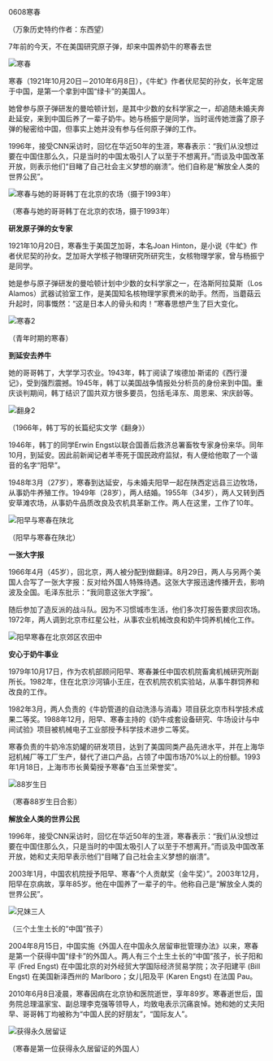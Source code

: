 0608寒春

（万象历史特约作者：东西望）

7年前的今天，不在美国研究原子弹，却来中国养奶牛的寒春去世

 ![寒春](寒春.jpg)

寒春（1921年10月20日－2010年6月8日），《牛虻》作者伏尼契的孙女，长年定居于中国，是第一个拿到中国“绿卡”的美国人。

她曾参与原子弹研发的曼哈顿计划，是其中少数的女科学家之一，却追随未婚夫奔赴延安，来到中国后养了一辈子奶牛。她与杨振宁是同学，当时谣传她泄露了原子弹的秘密给中国，但事实上她并没有参与任何原子弹的工作。

1996年，接受CNN采访时，回忆在华近50年的生涯，寒春表示：“我们从没想过要在中国住那么久，只是当时的中国太吸引人了以至于不想离开。”而谈及中国改革开放，则表示他们“目睹了自己社会主义梦想的崩溃”。他们自称是“解放全人类的世界公民”。

![寒春与她的哥哥韩丁在北京的农场（摄于1993年）](寒春与她的哥哥韩丁在北京的农场（摄于1993年）.jpg)

（寒春与她的哥哥韩丁在北京的农场，摄于1993年）

**研发原子弹的女专家**

1921年10月20日，寒春生于美国芝加哥，本名Joan Hinton，是小说《牛虻》作者伏尼契的孙女。芝加哥大学核子物理研究所研究生，女核物理学家，曾与杨振宁是同学。

她是参与原子弹研发的曼哈顿计划中少数的女科学家之一，在洛斯阿拉莫斯（Los Alamos）武器试验室工作，是美国知名核物理学家费米的助手。然而，当蘑菇云升起时，同事慨然：“这是日本人的骨头和肉！”寒春思想产生了巨大变化。

![寒春2](寒春2.jpg)

（青年时期的寒春）

**到延安去养牛**

她的哥哥韩丁，大学学习农业。1943年，韩丁阅读了埃德加·斯诺的《西行漫记》，受到强烈震撼。1945年，韩丁以美国战争情报处分析员的身份来到中国。重庆谈判期间，韩丁结识了国共双方很多要员，包括毛泽东、周恩来、宋庆龄等。

![翻身2](翻身2.jpg)

（1966年，韩丁写的长篇纪实文学《翻身》）

1946年，韩丁的同学Erwin Engst以联合国善后救济总署畜牧专家身份来华。同年10月，到延安。因此前新闻记者羊枣死于国民政府监狱，有人便给他取了一个谐音的名字“阳早”。

1948年3月（27岁），寒春到达延安，与未婚夫阳早一起在陕西定远县三边牧场，从事奶牛养殖工作。1949年（28岁），两人结婚。1955年（34岁），两人又转到西安草滩农场，从事奶牛品质改良及农机具革新工作。两人在这里，工作了10年。

![阳早与寒春在陕北](阳早与寒春在陕北.jpg)

（阳早与寒春在陕北）

**一张大字报**

1966年4月（45岁），回北京，两人被分配到做翻译。8月29日，两人与另两个美国人合写了一张大字报：反对给外国人特殊待遇。这张大字报迅速传播开去，影响波及全国。毛泽东批示：“我同意这张大字报”。

随后参加了造反派的战斗队。因为不习惯城市生活，他们多次打报告要求回农场。1972年，两人调到北京市红星公社，从事农业机械改良和奶牛饲养机械化工作。

![阳早寒春在北京郊区农田中](阳早寒春在北京郊区农田中.jpg)

**安心于奶牛事业**

1979年10月17日，作为农机部顾问阳早、寒春兼任中国农机院畜禽机械研究所副所长。1982年，住在北京沙河镇小王庄，在农机院农机实验站，从事牛群饲养和改良的工作。

1982年3月，两人负责的《牛奶管道的自动洗涤与消毒》项目获北京市科学技术成果二等奖。1988年12月，阳早、寒春主持的《奶牛成套设备研究、牛场设计与中间试验》项目被机械电子工业部授予科学技术进步二等奖。

寒春负责的牛奶冷冻奶罐的研发项目，达到了美国同类产品先进水平，并在上海华冠机械厂等工厂生产，替代了进口产品，占领了中国市场70%以上的份额。1993年1月18日，上海市市长黄菊授予寒春“白玉兰荣誉奖”。

![88岁生日](88岁生日.jpg)

（寒春88岁生日合影）

**解放全人类的世界公民**

1996年，接受CNN采访时，回忆在华近50年的生涯，寒春表示：“我们从没想过要在中国住那么久，只是当时的中国太吸引人了以至于不想离开。”而谈及中国改革开放，她和丈夫阳早表示他们“目睹了自己社会主义梦想的崩溃”。

2003年1月，中国农机院授予阳早、寒春“个人贡献奖（金牛奖）”。2003年12月，阳早在京病故，享年85岁。他在中国养了一辈子的牛。他称自己是“解放全人类的世界公民”。

![兄妹三人](兄妹三人.jpg)

（三个土生土长的“中国”孩子）

2004年8月15日，中国实施《外国人在中国永久居留审批管理办法》以来，寒春是第一个获得中国“绿卡”的外国人。两人有三个土生土长的“中国”孩子，长子阳和平 (Fred Engst) 在中国北京的对外经贸大学国际经济贸易学院；次子阳建平 (Bill Engst) 在美国新泽西州的 Marlboro；女儿阳及平 (Karen Engst) 在法国 Pau。

2010年6月8日凌晨，寒春因病在北京协和医院逝世，享年89岁。寒春逝世后，国务院总理温家宝、副总理李克强等领导人，均致电表示沉痛哀悼。她和她的丈夫阳早、哥哥韩丁均被称为“中国人民的好朋友”，“国际友人”。

![获得永久居留证](获得永久居留证.jpg)

（寒春是第一位获得永久居留证的外国人）
